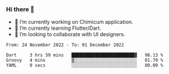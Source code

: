 ### Hi there 👋

<!--
**devcat37/devcat37** is a ✨ _special_ ✨ repository because its `README.md` (this file) appears on your GitHub profile.-->


- 🔭 I’m currently working on Chimicum application.
- 🌱 I’m currently learning Flutter/Dart.
- 👯 I’m looking to collaborate with UI designers.
<!-- - 🤔 I’m looking for help with ... -->

<!--START_SECTION:waka-->

```text
From: 24 November 2022 - To: 01 December 2022

Dart     3 hrs 59 mins   ████████████████████████▓   98.13 %
Groovy   4 mins          ▒░░░░░░░░░░░░░░░░░░░░░░░░   01.79 %
YAML     0 secs          ░░░░░░░░░░░░░░░░░░░░░░░░░   00.09 %
```

<!--END_SECTION:waka-->
